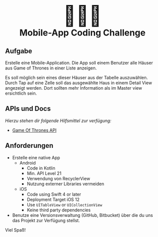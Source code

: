 <center>
  <h1>
    <span style="font-size: 4rem;">👨🏼‍💻</span>
    <br/>
    <span>Mobile-App Coding Challenge</span>
  </h1>
</center>

## Aufgabe

Erstelle eine Mobile-Application. Die App soll einem Benutzer alle Häuser aus Game of Thrones in einer Liste anzeigen.

Es soll möglich sein eines dieser Häuser aus der Tabelle auszuwählen. Durch Tap auf eine Zelle soll das ausgewählte Haus in einem Detail View angezeigt werden. Dort sollten mehr Information als im Master view ersichtlich sein.

## APIs und Docs
*Hierzu stehen dir folgende Hilfsmittel zur verfügung:*
* [Game Of Thrones API](https://anapioficeandfire.com)

## Anforderungen

- Erstelle eine native App
  - Android
    - Code in Kotlin
    - Min. API Level 21
    - Verwendung von RecyclerView
    - Nutzung externer Libraries vermeiden
  - iOS
    - Code using Swift 4 or later
    - Deployment Target iOS 12
    - Use `UITableView` or `UICollectionView`
    - Keine third party dependencies
- Benutze eine Versionsverwaltung (GitHub, Bitbucket) über die du uns das Projekt zur Verfügung stellst.

Viel Spaß!
